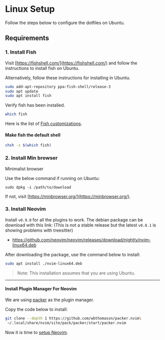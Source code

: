 # Linux Setup

Follow the steps below to configure the dotfiles on Ubuntu.

## Requirements

### 1. Install Fish

Visit [https://fishshell.com/](https://fishshell.com/) and follow the instructions to install fish on Ubuntu.

Alternatively, follow these instructions for installing in Ubuntu.

```bash
sudo add-apt-repository ppa:fish-shell/release-3
sudo apt update
sudo apt install fish
```

Verify fish has been installed.

```bash
which fish
```

Here is the list of [Fish customizations](/docs/fish.md).

#### Make fish the default shell

```bash
chsh -s $(which fish)
```

### 2. Install Min browser

Minimalist browser

Use the below command if running on Ubuntu:

```fish
sudo dpkg -i /path/to/download
```

If not, visit [https://minbrowser.org/](https://minbrowser.org/).

### 3. Install Neovim

Install `v0.9.0` for all the plugins to work. The debian package can be download with this link: (This is not a stable release but the latest `v0.8.1` is showing problems with treesitter)

- https://github.com/neovim/neovim/releases/download/nightly/nvim-linux64.deb

After downloading the package, use the command below to install:

```bash
sudo apt install ./nvim-linux64.deb
```

> Note: This installation assumes that you are using Ubuntu.

---

#### Install Plugin Manager For Neovim

We are using [packer](https://github.com/wbthomason/packer.nvim) as the plugin manager.

Copy the code below to install:

```bash
git clone --depth 1 https://github.com/wbthomason/packer.nvim\
 ~/.local/share/nvim/site/pack/packer/start/packer.nvim
```

Now it is time to [setup Neovim](/docs/nvim.md).
